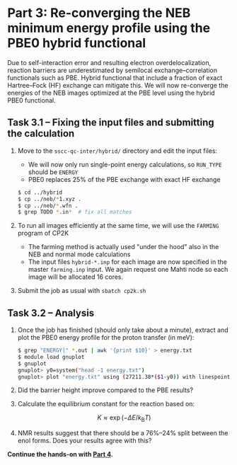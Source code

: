 # Part 3: Re-converging the NEB minimum energy profile using the PBE0 hybrid functional

Due to self-interaction error and resulting electron overdelocalization, reaction
barriers are underestimated by semilocal exchange–correlation functionals such as
PBE. Hybrid functional that include a fraction of exact Hartree–Fock (HF) exchange
can mitigate this. We will now re-converge the energies of the NEB images optimized
at the PBE level using the hybrid PBE0 functional.

## Task 3.1 – Fixing the input files and submitting the calculation

1. Move to the `sscc-qc-inter/hybrid/` directory and edit the input files:
   * We will now only run single-point energy calculations, so `RUN_TYPE` should
     be `ENERGY`
   * PBE0 replaces 25% of the PBE exchange with exact HF exchange

   ```bash
   $ cd ../hybrid
   $ cp ../neb/*1.xyz .
   $ cp ../neb/*.wfn .
   $ grep TODO *.in*  # fix all matches
   ```

2. To run all images efficiently at the same time, we will use the `FARMING`
   program of CP2K
   * The farming method is actually used "under the hood" also in the NEB and
     normal mode calculations
   * The input files `hybrid-*.inp` for each image are now specified in the master
     `farming.inp` input. We again request one Mahti node so each image will be
     allocated 16 cores.
3. Submit the job as usual with `sbatch cp2k.sh`

## Task 3.2 – Analysis

1. Once the job has finished (should only take about a minute), extract and plot
   the PBE0 energy profile for the proton transfer (in meV):

   ```bash
   $ grep "ENERGY|" *.out | awk '{print $10}' > energy.txt
   $ module load gnuplot
   $ gnuplot
   gnuplot> y0=system("head -1 energy.txt")
   gnuplot> plot "energy.txt" using (27211.38*($1-y0)) with linespoints
   ```

2. Did the barrier height improve compared to the PBE results?
3. Calculate the equilibrium constant for the reaction based on:
   
   $$K\approx\exp(-\Delta E/k_\mathrm{B}T)$$

4. NMR results suggest that there should be a 76%–24% split between the enol
   forms. Does your results agree with this?

**Continue the hands-on with [Part 4](../aimd/README.md).**

